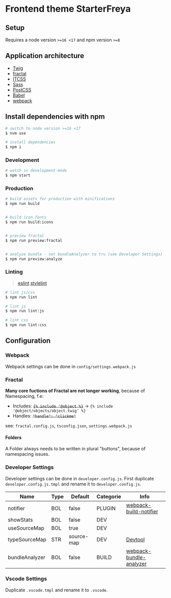 # Frontend theme StarterFreya

## Setup

Requires a node version `>=16 <17` and npm version `>=8`

## Application architecture

* [Twig](https://twig.symfony.com/)
* [fractal](https://fractal.build/)
* [ITCSS](https://www.xfive.co/blog/itcss-scalable-maintainable-css-architecture/)
* [Sass](https://sass-lang.com/)
* [PostCSS](https://postcss.org/)
* [Babel](https://babeljs.io/)
* [webpack](https://webpack.js.org/)

## Install dependencies with npm

```sh
# switch to node version >=16 <17
$ nvm use

# install dependencies
$ npm i
```

### Development

```sh
# watch in development-mode
$ npm start
```

### Production

```sh
# build assets for production with minifications
$ npm run build


# build icon fonts
$ npm run build:icons


# preview fractal
$ npm run preview:fractal


# analyze bundle - set bundleAnalyzer to tru (see Developer Settings)
$ npm run preview:analyze
```

### Linting
> [eslint](https://eslint.org/)
> [stylelint](https://stylelint.io/)

```sh
# lint js/css
$ npm run lint

# lint js
$ npm run lint:js

# lint css
$ npm run lint:css
```

## Configuration

### Webpack
Webpack settings can be done in `config/settings.webpack.js`

### Fractal
**Many core fuctions of Fractal are not longer working**, because of Namespacing, f.e:
- Includes: ~~`{% include '@object %}`~~ -> `{% include '@object/objects/object.twig' %}`
- Handles: ~~`"handle": "clickme"`~~

see: `fractal.config.js`, `tsconfig.json`, `settings.webpack.js`

#### Folders
A Folder always needs to be written in plural "buttons", because of namespacing issues.

### Developer Settings
Developer settings can be done in `developer.config.js`. First duplicate `developer.config.js.tmpl` and rename it to `developer.config.js`.

| Name           | Type | Default    | Categorie | Info                                                                             |
| -------------- | ---- | ---------- | --------- | -------------------------------------------------------------------------------- |
| notifier       | BOL  | false      | PLUGIN    | [webpack-build-notifier](https://www.npmjs.com/package/webpack-build-notifier)   |
| showStats      | BOL  | false      | DEV       |                                                                                  |
| useSourceMap   | BOL  | true       | DEV       |                                                                                  |
| typeSourceMap  | STR  | source-map | DEV       | [Devtool](https://webpack.js.org/configuration/devtool/)                         |
| bundleAnalyzer | BOL  | false      | BUILD     | [webpack-bundle-analyzer](https://www.npmjs.com/package/webpack-bundle-analyzer) |


### Vscode Settings
Duplicate `.vscode.tmpl` and rename it to `.vscode`.
